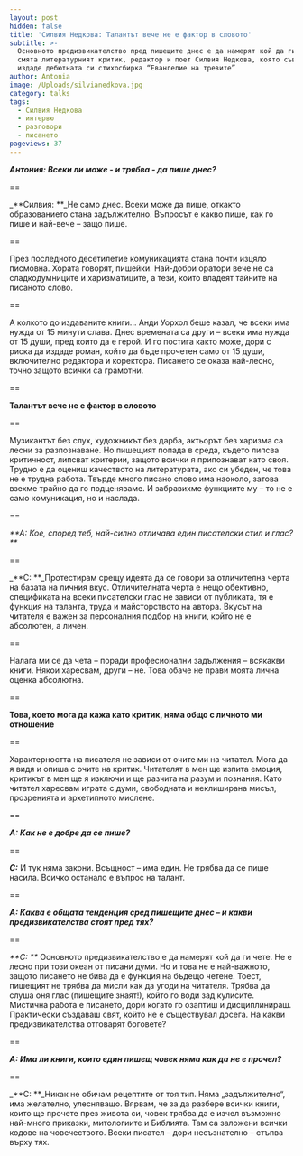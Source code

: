 ```yaml
---
layout: post
hidden: false
title: 'Силвия Недкова: Талантът вече не е фактор в словото'
subtitle: >-
  Основното предизвикателство пред пишещите днес е да намерят кой да ги чете,
  смята литературният критик, редактор и поет Силвия Недкова, която съвсем скоро
  издаде дебютната си стихосбирка “Евангелие на тревите”
author: Antonia
image: /Uploads/silvianedkova.jpg
category: talks
tags:
  - Силвия Недкова
  - интервю
  - разговори
  - писането
pageviews: 37
---
```

_**Антония: Всеки ли може - и трябва - да пише днес?**_

\==

_**Силвия: **_Не само днес. Всеки може да пише, откакто образованието стана задължително. Въпросът е какво пише, как го пише и най-вече – защо пише. 

\==

През последното десетилетие комуникацията стана почти изцяло писмовна. Хората говорят, пишейки. Най-добри оратори вече не са сладкодумниците и харизматиците, а тези, които владеят тайните на писаното слово. 

\==

А колкото до издаваните книги... Анди Уорхол беше казал, че всеки има нужда от 15 минути слава. Днес времената са други – всеки има нужда от 15 души, пред които да е герой. И го постига както може, дори с риска да издаде роман, който да бъде прочетен само от 15 души, включително редактора и коректора. Писането се оказа най-лесно, точно защото всички са грамотни. 

\==

**Талантът вече не е фактор в словото**

\==

Музикантът без слух, художникът без дарба, актьорът без харизма са лесни за разпознаване. Но пишещият попада в среда, където липсва критичност, липсват критерии, защото всички я припознават като своя. Трудно е да оцениш качеството на литературата, ако си убеден, че това не е трудна работа. Твърде много писано слово има наоколо, затова взехме трайно да го подценяваме. И забравихме функциите му – то не е само комуникация, но и наслада.

\==

_**А: Кое, според теб, най-силно отличава един писателски стил и глас? **_

\==

_**С: **_Протестирам срещу идеята да се говори за отличителна черта на базата на личния вкус. Отличителната черта е нещо обективно, спецификата на всеки писателски глас не зависи от публиката, тя е функция на таланта, труда и майсторството на автора. Вкусът на читателя е важен за персоналния подбор на книги, който не е абсолютен, а личен.

\==

Налага ми се да чета – поради професионални задължения – всякакви книги. Някои харесвам, други – не. Това обаче не прави моята лична оценка абсолютна. 

\==

**Това, което мога да кажа като критик, няма общо с личното ми отношение**

\==

Характерността на писателя не зависи от очите ми на читател. Мога да я видя и опиша с очите на критик. Читателят в мен ще изпита емоция, критикът в мен ще я изключи и ще разчита на разум и познания. Като читател харесвам играта с думи, свободната и неклиширана мисъл, прозренията и архетипното мислене. 

\==

_**А: Как не е добре да се пише?**_

\==

_**С:**_ И тук няма закони. Всъщност – има един. Не трябва да се пише насила. Всичко останало е въпрос на талант. 

\==

_**А:  Каква е общата тенденция сред пишещите днес – и какви предизвикателства стоят пред тях?**_

\==

_**С: **_ Основното предизвикателство е да намерят кой да ги чете. Не е лесно при този океан от писани думи. Но и това не е най-важното, защото писането не бива да е функция на бъдещо четене. Тоест, пишещият не трябва да мисли как да угоди на читателя. Трябва да слуша оня глас (пишещите знаят!), който го води зад кулисите. Мистична работа е писането, дори когато го озаптиш и дисциплинираш. Практически създаваш свят, който не е съществувал досега. На какви предизвикателства отговарят боговете?

\==

_**А: Има ли книги, които един пишещ човек няма как да не е прочел?**_

\==

_**С: **_Никак не обичам рецептите от тоя тип. Няма „задължително“, има желателно, улесняващо. Вярвам, че за да разбере всички книги, които ще прочете през живота си, човек трябва да е изчел възможно най-много приказки, митологиите и Библията. Там са заложени всички кодове на човечеството. Всеки писател – дори несъзнателно – стъпва върху тях.
